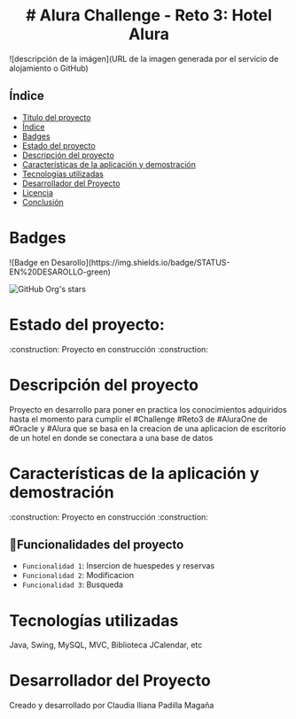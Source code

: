 <h1 align="center">  # Alura Challenge - Reto 3: Hotel Alura</h1>


![descripción de la imágen](URL de la imagen generada por el servicio de alojamiento o GitHub)


## Índice
* [Título del proyecto](#Imagen-del-proyecto)
* [Índice](#índice)
* [Badges](#Insignias-Badges)
* [Estado del proyecto](#Estado-del-proyecto)
* [Descripción del proyecto](#descripción-del-proyecto)
* [Características de la aplicación y demostración](#Características-de-la-aplicación-y-demostración)
* [Tecnologías utilizadas](#tecnologías-utilizadas)
* [Desarrollador del Proyecto](#desarrollador-del-proyecto)
* [Licencia](#licencia)
* [Conclusión](#conclusión)


<h1>Badges</h1>
 ![Badge en Desarollo](https://img.shields.io/badge/STATUS-EN%20DESAROLLO-green)
 
 ![GitHub Org's stars](https://img.shields.io/github/stars/camilafernanda?style=social)
  
  
<h1>Estado del proyecto:</h1>
  :construction: Proyecto en construcción :construction:
  
<h1>Descripción del proyecto</h1> 
Proyecto en desarrollo para poner en practica los conocimientos adquiridos hasta el momento para cumplir el #Challenge #Reto3 de #AluraOne de #Oracle y #Alura que se basa en la 
creacion de una aplicacion de escritorio de un hotel en donde se conectara a una base de datos  

<h1>Características de la aplicación y demostración</h1>
  :construction: Proyecto en construcción :construction:
 
 
## :hammer:Funcionalidades del proyecto
  - `Funcionalidad 1`: Insercion de huespedes y reservas
  -  `Funcionalidad 2`: Modificacion 
  -  `Funcionalidad 3`: Busqueda
  
  
<h1>Tecnologías utilizadas</h1>
Java, 
Swing, 
MySQL, 
MVC, 
Biblioteca JCalendar,
etc


<h1>Desarrollador del Proyecto</h1>
Creado y desarrollado por Claudia Iliana Padilla Magaña

